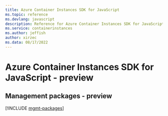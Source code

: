 ```yaml
---
title: Azure Container Instances SDK for JavaScript
ms.topic: reference
ms.devlang: javascript
description: Reference for Azure Container Instances SDK for JavaScript
ms.service: containerinstances
ms.author: jeffish
author: xirzec
ms.data: 08/17/2022
---
```

# Azure Container Instances SDK for JavaScript - preview

## Management packages - preview
[!INCLUDE [mgmt-packages](container-instances-mgmt-index.md)]
